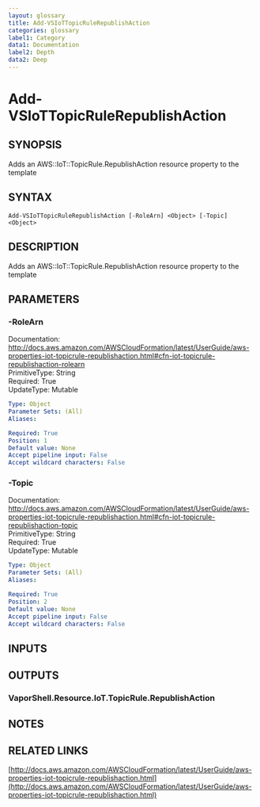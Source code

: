 ```yaml
---
layout: glossary
title: Add-VSIoTTopicRuleRepublishAction
categories: glossary
label1: Category
data1: Documentation
label2: Depth
data2: Deep
---
```


# Add-VSIoTTopicRuleRepublishAction

## SYNOPSIS
Adds an AWS::IoT::TopicRule.RepublishAction resource property to the template

## SYNTAX

```
Add-VSIoTTopicRuleRepublishAction [-RoleArn] <Object> [-Topic] <Object>
```

## DESCRIPTION
Adds an AWS::IoT::TopicRule.RepublishAction resource property to the template

## PARAMETERS

### -RoleArn
Documentation: http://docs.aws.amazon.com/AWSCloudFormation/latest/UserGuide/aws-properties-iot-topicrule-republishaction.html#cfn-iot-topicrule-republishaction-rolearn    
PrimitiveType: String    
Required: True    
UpdateType: Mutable

```yaml
Type: Object
Parameter Sets: (All)
Aliases: 

Required: True
Position: 1
Default value: None
Accept pipeline input: False
Accept wildcard characters: False
```

### -Topic
Documentation: http://docs.aws.amazon.com/AWSCloudFormation/latest/UserGuide/aws-properties-iot-topicrule-republishaction.html#cfn-iot-topicrule-republishaction-topic    
PrimitiveType: String    
Required: True    
UpdateType: Mutable

```yaml
Type: Object
Parameter Sets: (All)
Aliases: 

Required: True
Position: 2
Default value: None
Accept pipeline input: False
Accept wildcard characters: False
```

## INPUTS

## OUTPUTS

### VaporShell.Resource.IoT.TopicRule.RepublishAction

## NOTES

## RELATED LINKS

[http://docs.aws.amazon.com/AWSCloudFormation/latest/UserGuide/aws-properties-iot-topicrule-republishaction.html](http://docs.aws.amazon.com/AWSCloudFormation/latest/UserGuide/aws-properties-iot-topicrule-republishaction.html)

